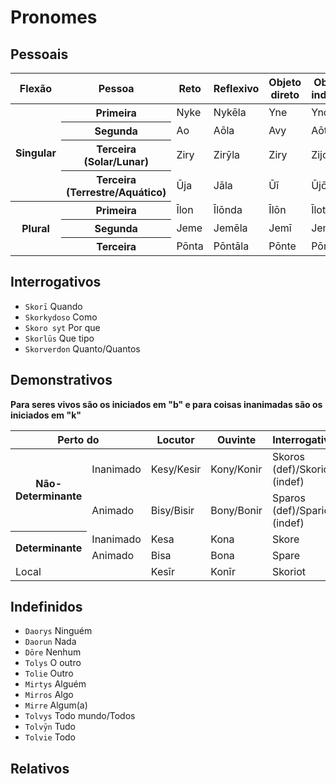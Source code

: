 # Pronomes

## Pessoais

<table>
	<thead>
		<tr>
			<th>Flexão</th>
			<th>Pessoa</th>
			<th>Reto</th>
			<th>Reflexivo</th>
			<th>Objeto direto</th>
			<th>Objeto indireto</th>
			<th>Genitivo</th>
			<th>Adjetivo possessivo</th>
			<th>Possessivo</th>
		</tr>
	</thead>
	<tr>
		<th rowspan="4">Singular</th>
		<th>Primeira</th>
		<td>Nyke</td>
		<td>Nykēla</td>
		<td>Yne</td>
		<td>Ynot</td>
		<td>Yno</td>
		<td>Ñuha</td>
		<td>Ñuhon</td>
	</tr>
	<tr>
		<th>Segunda</th>
		<td>Ao</td>
		<td>Aōla</td>
		<td>Avy</td>
		<td>Aōt</td>
		<td>Aō</td>
		<td>Aōha</td>
		<td>Aōhon</td>
	</tr>
	<tr>
		<th>Terceira (Solar/Lunar)</th>
		<td>Ziry</td>
		<td>Zirȳla</td>
		<td>Ziry</td>
		<td>Zijot</td>
		<td>Zijo</td>
		<td>Zȳha</td>
		<td>Zȳhon</td>
	</tr>
	<tr>
		<th>Terceira (Terrestre/Aquático)</th>
		<td>Ūja</td>
		<td>Jāla</td>
		<td>Ūī</td>
		<td>Ūjōt</td>
		<td>Ūō</td>
		<td>Jāha</td>
		<td>Jāhon</td>
	</tr>
	<tr>
		<th rowspan="3">Plural</th>
		<th>Primeira</th>
		<td>Īlon</td>
		<td>Īlōnda</td>
		<td>Īlōn</td>
		<td>Īlot</td>
		<td>Īlo</td>
		<td>Īlva</td>
		<td>Īlvon</td>
	</tr>
	<tr>
		<th>Segunda</th>
		<td>Jeme</td>
		<td>Jemēla</td>
		<td>Jemī</td>
		<td>Jemot</td>
		<td>Jemo</td>
		<td>Jeva</td>
		<td>Jevon</td>
	</tr>
	<tr>
		<th>Terceira</th>
		<td>Pōnta</td>
		<td>Pōntāla</td>
		<td>Pōnte</td>
		<td>Pōntot</td>
		<td>Pōnto</td>
		<td>Pōja</td>
		<td>Pōjon</td>
	</tr>
</table>

## Interrogativos

-   `Skorī` Quando
-   `Skorkydoso` Como
-   `Skoro syt` Por que
-   `Skorlūs` Que tipo
-   `Skorverdon` Quanto/Quantos

## Demonstrativos

**Para seres vivos são os iniciados em "b" e para coisas inanimadas são os iniciados em "k"**

<table>
    <thead>
        <tr>
            <th colspan="2">Perto do</th>
            <th>Locutor</th>
            <th>Ouvinte</th>
            <th>Interrogativo</th>
        </tr>
	</thead>
	<tr>
		<th rowspan="2">Não-Determinante</th>
		<td>Inanimado</td>
		<td>Kesy/Kesir</td>
		<td>Kony/Konir</td>
		<td>Skoros (def)/Skorion (indef)</td>
	</tr>
	<tr>
		<td>Animado</td>
		<td>Bisy/Bisir</td>
		<td>Bony/Bonir</td>
		<td>Sparos (def)/Sparion (indef)</td>
	</tr>
	<tr>
		<th rowspan="2">Determinante</th>
		<td>Inanimado</td>
		<td>Kesa</td>
		<td>Kona</td>
		<td>Skore</td>
	</tr>
	<tr>
		<td>Animado</td>
		<td>Bisa</td>
		<td>Bona</td>
		<td>Spare</td>
	</tr>
	<tr>
		<td colspan="2">Local</td>
		<td>Kesīr</td>
		<td>Konīr</td>
		<td>Skoriot</td>
	</tr>
</table>

## Indefinidos

-   `Daorys` Ninguém
-   `Daorun` Nada
-   `Dōre` Nenhum
-   `Tolys` O outro
-   `Tolie` Outro
-   `Mirtys` Alguém
-   `Mirros` Algo
-   `Mirre` Algum(a)
-   `Tolvys` Todo mundo/Todos
-   `Tolvȳn` Tudo
-   `Tolvie` Todo

## Relativos
